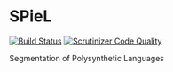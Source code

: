 # SPieL

[![Build Status](https://travis-ci.com/adoxography/SPieL.svg?token=2bpSyoUcVP2tcDLrHq32&branch=master)](https://travis-ci.com/adoxography/SPieL)
[![Scrutinizer Code Quality](https://scrutinizer-ci.com/g/adoxography/SPieL/badges/quality-score.png?b=master)](https://scrutinizer-ci.com/g/adoxography/SPieL/?branch=master)

Segmentation of Polysynthetic Languages
